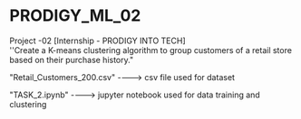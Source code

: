 # PRODIGY_ML_02
Project -02 [Internship - PRODIGY INTO TECH]  
''Create a K-means clustering algorithm to group customers of a retail store based on their purchase history."  

"Retail_Customers_200.csv" ----> csv file used for dataset  

"TASK_2.ipynb" ----> jupyter notebook used for data training and clustering
